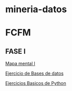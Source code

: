 # mineria-datos
# FCFM

## FASE I
[Mapa mental I](https://github.com/paolaim/mineria-datos/blob/gh-pages/MAPA_MINDA_PIM.gif)

[Ejercicio de Bases de datos](https://github.com/AaronAlvz08/MineriaDatos003/blob/main/Ej1_BasesDatos_Equipo_7.pdf)

[Ejercicios Basicos de Python](https://github.com/paolaim/mineria-datos/blob/gh-pages/Untitled0.ipynb)
